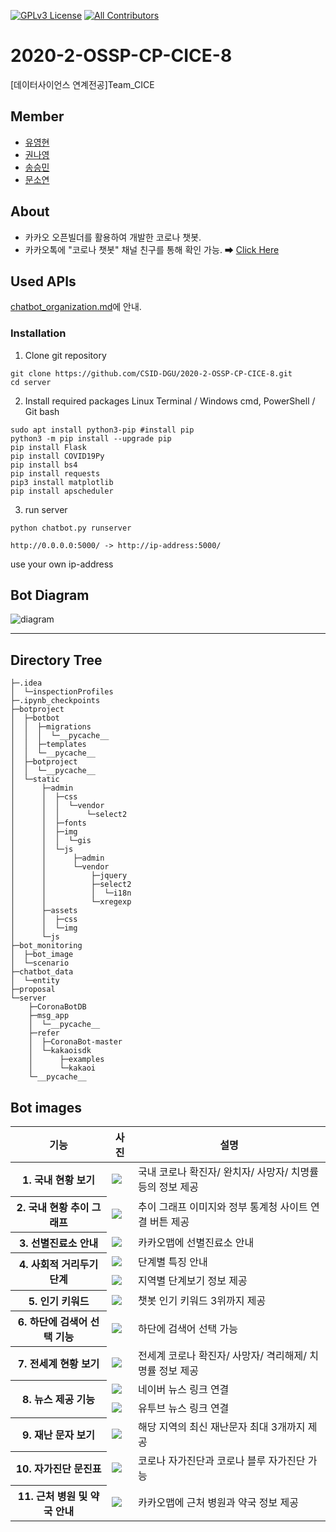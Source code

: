 [![GPLv3 License](https://img.shields.io/badge/License-GPL%20v3-yellow.svg)](https://opensource.org/licenses/)
[![All Contributors](https://img.shields.io/badge/all_contributors-4-orange.svg?style=flat-square)](#contributors-)
# 2020-2-OSSP-CP-CICE-8
[데이터사이언스 연계전공]Team_CICE

## Member

* [유영현](https://github.com/0hyunU)
* [권나영](https://github.com/i-zro)
* [송승민](https://github.com/SeungMinSong2929)
* [문소연](https://github.com/opsop)

## About
* 카카오 오픈빌더를 활용하여 개발한 코로나 챗봇.
* 카카오톡에 "코로나 챗봇" 채널 친구를 통해 확인 가능. ➡ [Click Here](https://pf.kakao.com/_KgxlnK)

## Used APIs
[chatbot_organization.md](https://github.com/CSID-DGU/2020-2-OSSP-CP-CICE-8/blob/main/chatbot_organization.md)에 안내.

### Installation
1. Clone git repository
```
git clone https://github.com/CSID-DGU/2020-2-OSSP-CP-CICE-8.git
cd server
```

2. Install required packages
Linux Terminal / Windows cmd, PowerShell / Git bash
```
sudo apt install python3-pip #install pip
python3 -m pip install --upgrade pip
pip install Flask
pip install COVID19Py
pip install bs4
pip install requests
pip3 install matplotlib
pip install apscheduler
```
3. run server
```
python chatbot.py runserver
```
```
http://0.0.0.0:5000/ -> http://ip-address:5000/ 
```
use your own ip-address

## Bot Diagram
![diagram](bot_monitoring/bot_diagram_final.png)

*** 
## Directory Tree

```
├─.idea
│  └─inspectionProfiles
├─.ipynb_checkpoints
├─botproject
│  ├─botbot
│  │  ├─migrations
│  │  │  └─__pycache__
│  │  ├─templates
│  │  └─__pycache__
│  ├─botproject
│  │  └─__pycache__
│  └─static
│      ├─admin
│      │  ├─css
│      │  │  └─vendor
│      │  │      └─select2
│      │  ├─fonts
│      │  ├─img
│      │  │  └─gis
│      │  └─js
│      │      ├─admin
│      │      └─vendor
│      │          ├─jquery
│      │          ├─select2
│      │          │  └─i18n
│      │          └─xregexp
│      ├─assets
│      │  ├─css
│      │  └─img
│      └─js
├─bot_monitoring
│  ├─bot_image
│  └─scenario
├─chatbot_data
│  └─entity
├─proposal
└─server
    ├─CoronaBotDB
    ├─msg_app
    │  └─__pycache__
    ├─refer
    │  ├─CoronaBot-master
    │  └─kakaoisdk
    │      ├─examples
    │      └─kakaoi
    └─__pycache__
```

## Bot images

<table class="tg">
<thead>
  <tr>
    <th class="tg-vox4">기능</th>
    <th class="tg-vox4">사진</th>
    <th class="tg-vox4">설명</th>
  </tr>
</thead>
<tbody>
  <tr>
    <th class="tg-73a0">1. 국내 현황 보기</th>
    <td class="tg-73a0"><img src="bot_monitoring/bot_image/01_국내현황보기.jpg"></td>
    <td class="tg-73a0">국내 코로나 확진자/ 완치자/ 사망자/ 치명률 등의 정보 제공</td>
  </tr>
  <tr>
    <th class="tg-73a0">2. 국내 현황 추이 그래프</th>
    <td class="tg-73a0"><img src="bot_monitoring/bot_image/02_국내현황추이그래프.jpg"></td>
    <td class="tg-73a0">추이 그래프 이미지와 정부 통계청 사이트 연결 버튼 제공</td>
  </tr>
  <tr>
    <th class="tg-73a0">3. 선별진료소 안내</th>
    <td class="tg-73a0"><img src="bot_monitoring/bot_image/03_선별진료소.jpg"></td>
    <td class="tg-73a0">카카오맵에 선별진료소 안내</td>
  </tr>
  <tr>
    <th class="tg-73a0" rowspan="2">4. 사회적 거리두기 단계</th>
    <td class="tg-73a0"><img src="bot_monitoring/bot_image/04_사회적거리두기_단계별특징.jpg"></td>
    <td class="tg-73a0">단계별 특징 안내</td>
  </tr>
  <tr>
    <td class="tg-73a0"><img src="bot_monitoring/bot_image/04_사회적거리두기_지역별단계보기.jpg"></td>
    <td class="tg-73a0">지역별 단계보기 정보 제공</td>
  </tr>
  <tr>
    <th class="tg-73a0">5. 인기 키워드</th>
    <td class="tg-73a0"><img src="bot_monitoring/bot_image/05_인기키워드.jpg"></td>
    <td class="tg-73a0">챗봇 인기 키워드 3위까지 제공</td>
  </tr>
  <tr>
    <th class="tg-73a0">6. 하단에 검색어 선택 기능</th>
    <td class="tg-73a0"><img src="bot_monitoring/bot_image/06_하단에검색어선택.jpg"></td>
    <td class="tg-73a0">하단에 검색어 선택 가능</td>
  </tr>
  <tr>
    <th class="tg-73a0">7. 전세계 현황 보기</th>
    <td class="tg-73a0"><img src="bot_monitoring/bot_image/07_전세계현황.jpg"></td>
    <td class="tg-73a0">전세계 코로나 확진자/ 사망자/ 격리해제/ 치명률 정보 제공</td>
  </tr>
  <tr>
    <th class="tg-73a0" rowspan="2">8. 뉴스 제공 기능</th>
    <td class="tg-73a0"><img src="bot_monitoring/bot_image/08_네이버뉴스.jpg"></td>
    <td class="tg-73a0">네이버 뉴스 링크 연결</td>
  </tr>
  <tr>
    <td class="tg-73a0"><img src="bot_monitoring/bot_image/08_유투브뉴스.jpg"></td>
    <td class="tg-73a0">유투브 뉴스 링크 연결</td>
  </tr>
  <tr>
    <th class="tg-73a0">9. 재난 문자 보기</th>
    <td class="tg-73a0"><img src="bot_monitoring/bot_image/09_재난문자.jpg"></td>
    <td class="tg-73a0">해당 지역의 최신 재난문자 최대 3개까지 제공</td>
  </tr>
  <tr>
    <th class="tg-73a0">10. 자가진단 문진표</th>
    <td class="tg-73a0"><img src="bot_monitoring/bot_image/10_자가진단.jpg"></td>
    <td class="tg-73a0">코로나 자가진단과 코로나 블루 자가진단 가능</td>
  </tr>
  <tr>
    <th class="tg-z9od">11. 근처 병원 및 약국 안내</th>
    <td class="tg-z9od"><img src="bot_monitoring/bot_image/11_근처병원및약국.jpg"></td>
    <td class="tg-z9od">카카오맵에 근처 병원과 약국 정보 제공</td>
  </tr>
</tbody>
</table>


